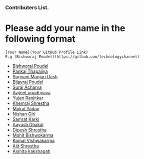 ### Contributers List.

# Please add your name in the following format

```
[Your Name](Your GitHub Profile Link)
E.g [Bishworaj Poudel](https://github.com/technologychannel)
```

- [Bishworaj Poudel](https://github.com/bishworajpoudelofficial)
- [Pankaj Thapaliya](https://github.com/pankaj485)
- [Sugyani Manjari Dash](https://github.com/Sugyani31)
- [Bijayraj Poudel](https://github.com/bijay123)
- [Suraj Acharya](https://github.com/virtualsurajacharya/)
- [Avijeet upadhyaya](https://github.com/avijtt/)
- [Yujan Ranjitkar](https://github.com/yujan1/)
- [Khemraj Shrestha](https://github.com/itsmekhemraj)
- [Mukul Yadav](https://github.com/mukulamy)
- [Nishan Giri](https://github.com/Nishan123)
- [Samrat Karki](https://github.com/Samrat3314)
- [Aayush Dhakal](https://github.com/aayush-dhakal)
- [Dipesh Shrestha](https://github.com/dipeshshresthaofficial)
- [Mohit Bishwokarma](https://github.com/Mohitbishukarma)
- [Komal Vishwakarma](https://github.com/komi14)
- [Ajit Shrestha](https://github.com/ajitshrestha1516)
- [Asmita kakshapati](https://github.com/kakshapatiasmi) 